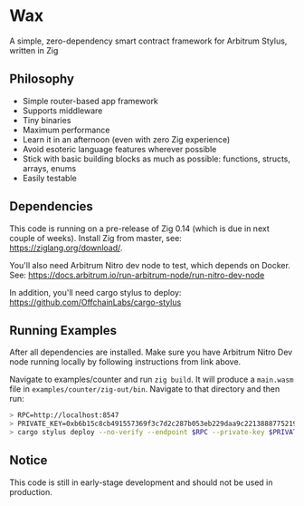 # Wax
A simple, zero-dependency smart contract framework for Arbitrum Stylus, written in Zig

## Philosophy

- Simple router-based app framework
- Supports middleware
- Tiny binaries
- Maximum performance
- Learn it in an afternoon (even with zero Zig experience)
- Avoid esoteric language features wherever possible
- Stick with basic building blocks as much as possible: functions, structs, arrays, enums
- Easily testable

## Dependencies

This code is running on a pre-release of Zig 0.14 (which is due in next couple of weeks). Install Zig from master, see: https://ziglang.org/download/. 

You'll also need Arbitrum Nitro dev node to test, which depends on Docker. See: https://docs.arbitrum.io/run-arbitrum-node/run-nitro-dev-node

In addition, you'll need cargo stylus to deploy: https://github.com/OffchainLabs/cargo-stylus

## Running Examples

After all dependencies are installed. Make sure you have Arbitrum Nitro Dev node running locally by following instructions from link above.

Navigate to examples/counter and run `zig build`. It will produce a `main.wasm` file in `examples/counter/zig-out/bin`. Navigate to that directory and then run:

```bash
> RPC=http://localhost:8547
> PRIVATE_KEY=0xb6b15c8cb491557369f3c7d2c287b053eb229daa9c22138887752191c9520659
> cargo stylus deploy --no-verify --endpoint $RPC --private-key $PRIVATE_KEY --wasm-file=main.wasm
```

## Notice

This code is still in early-stage development and should not be used in production.
